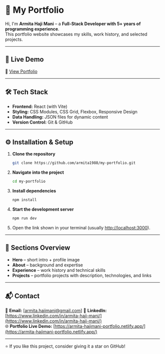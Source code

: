 # 🌟 My Portfolio

Hi, I'm **Armita Haji Mani** – a **Full-Stack Developer with 5+ years of programming experience**.  
This portfolio website showcases my skills, work history, and selected projects.

---

## 🚀 Live Demo

🔗 [View Portfolio](https://armita-hajimani-portfolio.netlify.app/)

---

## 🛠️ Tech Stack

- **Frontend:** React (with Vite)
- **Styling:** CSS Modules, CSS Grid, Flexbox, Responsive Design
- **Data Handling:** JSON files for dynamic content
- **Version Control:** Git & GitHub

---

## ⚙️ Installation & Setup

1. **Clone the repository**
   ```bash
   git clone https://github.com/armita1988/my-portfolio.git
   ```
2. **Navigate into the project**
   ```bash
   cd my-portfolio
   ```
3. **Install dependencies**
   ```bash
   npm install
   ```
4. **Start the development server**
   ```bash
   npm run dev
   ```
5. Open the link shown in your terminal (usually [http://localhost:3000](http://localhost:3000)).

---

## 📸 Sections Overview

- **Hero** – short intro + profile image
- **About** – background and expertise
- **Experience** – work history and technical skills
- **Projects** – portfolio projects with description, technologies, and links

---

## 📬 Contact

📧 **Email:** [armita.hajimani@gmail.com]
💼 **LinkedIn:** [https://www.linkedin.com/in/armita-haji-mani/](https://www.linkedin.com/in/armita-haji-mani/)  
🌐 **Portfolio Live Demo:** [https://armita-hajimani-portfolio.netlify.app/](https://armita-hajimani-portfolio.netlify.app/)

---

⭐ If you like this project, consider giving it a star on GitHub!
